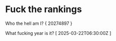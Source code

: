 # Fuck the rankings

Who the hell am I?
{ 20274897 }

What fucking year is it?
[ 2025-03-22T06:30:00Z ]
